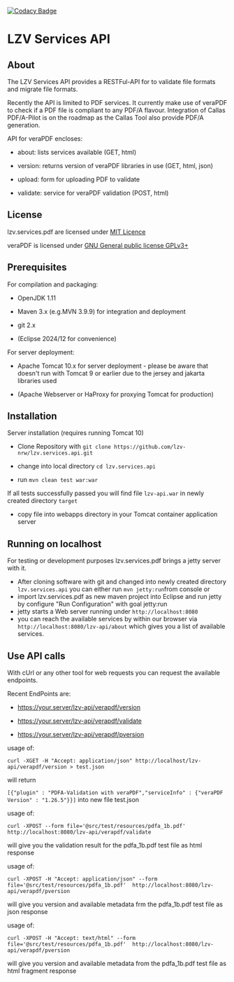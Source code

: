[![Codacy Badge](https://app.codacy.com/project/badge/Grade/d24b672713a646e48b2b3a66e2e08de5)](https://app.codacy.com/gh/lzv-nrw/lzv.services.api/dashboard?utm_source=gh&utm_medium=referral&utm_content=&utm_campaign=Badge_grade)

# LZV Services API #

## About ##

The LZV Services API provides a RESTFul-API for to validate file formats and migrate file formats.

Recently the API is limited to PDF services. It currently make use of veraPDF to check if a PDF file is compliant to any PDF/A flavour. Integration of Callas PDF/A-Pilot is on the roadmap as the Callas Tool also provide PDF/A generation.
    
API for veraPDF encloses:

- about: lists services available (GET, html)
  
- version: returns version of veraPDF libraries in use (GET, html, json)

- upload: form for uploading PDF to validate
  
- validate: service for veraPDF validation (POST, html)

## License ##

lzv.services.pdf are licensed under [MIT Licence](LICENSE)

veraPDF is licensed under [GNU General public license GPLv3+](https://docs.verapdf.org/develop/LICENSE.GPL)

## Prerequisites ##

For compilation and packaging:

- OpenJDK 1.11

- Maven 3.x (e.g.MVN 3.9.9) for integration and deployment

- git 2.x

- (Eclipse 2024/12 for convenience)

For server deployment:
 
- Apache Tomcat 10.x for server deployment - please be aware that doesn't run with Tomcat 9 or earlier due to the jersey and jakarta libraries used

- (Apache Webserver or HaProxy for proxying Tomcat for production) 


## Installation ##

Server installation (requires running Tomcat 10) 

- Clone Repository with `git clone https://github.com/lzv-nrw/lzv.services.api.git`

- change into local directory `cd lzv.services.api`

- run `mvn clean test war:war`

If all tests successfully passed you will find file `lzv-api.war` in newly created directory `target`

- copy file into webapps directory in your Tomcat container application server

## Running on localhost ##

For testing or development purposes lzv.services.pdf brings a jetty server with it. 

- After cloning software with git and changed into newly created directory `lzv.services.api` you can either run `mvn jetty:run`from console or
- import lzv.services.pdf as new maven project into Eclipse and run jetty by configure "Run Configuration" with goal jetty:run
- jetty starts a Web server running under `http://localhost:8080`
- you can reach the available services by within our browser via `http://localhost:8080/lzv-api/about` which gives you a list of available services. 
  
## Use API calls ##

With cUrl or any other tool for web requests you can request the available endpoints.

Recent EndPoints are:

- https://your.server/lzv-api/verapdf/version

- https://your.server/lzv-api/verapdf/validate

- https://your.server/lzv-api/verapdf/pversion


usage of:

`curl -XGET -H "Accept: application/json" http://localhost/lzv-api/verapdf/version > test.json` 

will return  

`[{"plugin" : "PDFA-Validation with veraPDF","serviceInfo" : {"veraPDF Version" : "1.26.5"}}]` into new file test.json

usage of: 

`curl -XPOST --form file='@src/test/resources/pdfa_1b.pdf'  http://localhost:8080/lzv-api/verapdf/validate` 

will give you the validation result for the pdfa_1b.pdf test file as html response
 
usage of: 

`curl -XPOST -H "Accept: application/json" --form file='@src/test/resources/pdfa_1b.pdf'  http://localhost:8080/lzv-api/verapdf/pversion` 

will give you version and available metadata frm the pdfa_1b.pdf test file as json response

usage of: 

`curl -XPOST -H "Accept: text/html" --form file='@src/test/resources/pdfa_1b.pdf'  http://localhost:8080/lzv-api/verapdf/pversion` 

will give you version and available metadata from the pdfa_1b.pdf test file as html fragment response

